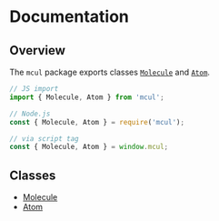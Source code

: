 <!-- WARNING: Edit this file in /docs-template -->

# Documentation

## Overview

The `mcul` package exports classes [`Molecule`](/doc/molecule/) and [`Atom`](/doc/atom/).

```js
// JS import
import { Molecule, Atom } from 'mcul';

// Node.js
const { Molecule, Atom } = require('mcul');

// via script tag
const { Molecule, Atom } = window.mcul;
```

## Classes

- [Molecule](/doc/molecule/)
- [Atom](/doc/atom/)